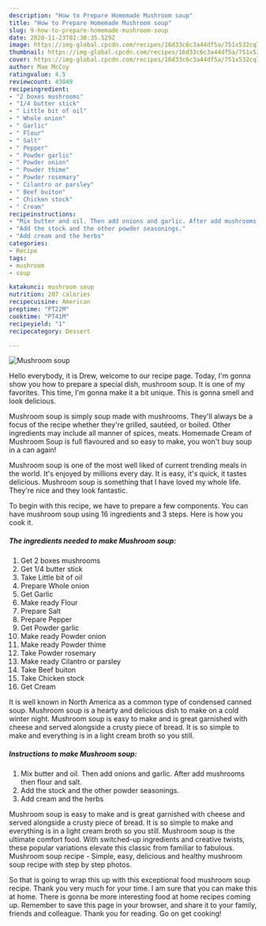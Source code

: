 ```yaml
---
description: "How to Prepare Homemade Mushroom soup"
title: "How to Prepare Homemade Mushroom soup"
slug: 9-how-to-prepare-homemade-mushroom-soup
date: 2020-11-23T02:30:35.529Z
image: https://img-global.cpcdn.com/recipes/16d33c6c3a44df5a/751x532cq70/mushroom-soup-recipe-main-photo.jpg
thumbnail: https://img-global.cpcdn.com/recipes/16d33c6c3a44df5a/751x532cq70/mushroom-soup-recipe-main-photo.jpg
cover: https://img-global.cpcdn.com/recipes/16d33c6c3a44df5a/751x532cq70/mushroom-soup-recipe-main-photo.jpg
author: Mae McCoy
ratingvalue: 4.5
reviewcount: 43849
recipeingredient:
- "2 boxes mushrooms"
- "1/4 butter stick"
- " Little bit of oil"
- " Whole onion"
- " Garlic"
- " Flour"
- " Salt"
- " Pepper"
- " Powder garlic"
- " Powder onion"
- " Powder thime"
- " Powder rosemary"
- " Cilantro or parsley"
- " Beef buiton"
- " Chicken stock"
- " Cream"
recipeinstructions:
- "Mix butter and oil. Then add onions and garlic. After add mushrooms then flour and salt."
- "Add the stock and the other powder seasonings."
- "Add cream and the herbs"
categories:
- Recipe
tags:
- mushroom
- soup

katakunci: mushroom soup 
nutrition: 207 calories
recipecuisine: American
preptime: "PT22M"
cooktime: "PT41M"
recipeyield: "1"
recipecategory: Dessert

---
```



![Mushroom soup](https://img-global.cpcdn.com/recipes/16d33c6c3a44df5a/751x532cq70/mushroom-soup-recipe-main-photo.jpg)

Hello everybody, it is Drew, welcome to our recipe page. Today, I'm gonna show you how to prepare a special dish, mushroom soup. It is one of my favorites. This time, I'm gonna make it a bit unique. This is gonna smell and look delicious.

Mushroom soup is simply soup made with mushrooms. They&#39;ll always be a focus of the recipe whether they&#39;re grilled, sautéed, or boiled. Other ingredients may include all manner of spices, meats. Homemade Cream of Mushroom Soup is full flavoured and so easy to make, you won&#39;t buy soup in a can again!

Mushroom soup is one of the most well liked of current trending meals in the world. It's enjoyed by millions every day. It is easy, it's quick, it tastes delicious. Mushroom soup is something that I have loved my whole life. They're nice and they look fantastic.


To begin with this recipe, we have to prepare a few components. You can have mushroom soup using 16 ingredients and 3 steps. Here is how you cook it.

<!--inarticleads1-->

##### The ingredients needed to make Mushroom soup:

1. Get 2 boxes mushrooms
1. Get 1/4 butter stick
1. Take  Little bit of oil
1. Prepare  Whole onion
1. Get  Garlic
1. Make ready  Flour
1. Prepare  Salt
1. Prepare  Pepper
1. Get  Powder garlic
1. Make ready  Powder onion
1. Make ready  Powder thime
1. Take  Powder rosemary
1. Make ready  Cilantro or parsley
1. Take  Beef buiton
1. Take  Chicken stock
1. Get  Cream


It is well known in North America as a common type of condensed canned soup. Mushroom soup is a hearty and delicious dish to make on a cold winter night. Mushroom soup is easy to make and is great garnished with cheese and served alongside a crusty piece of bread. It is so simple to make and everything is in a light cream broth so you still. 

<!--inarticleads2-->

##### Instructions to make Mushroom soup:

1. Mix butter and oil. Then add onions and garlic. After add mushrooms then flour and salt.
1. Add the stock and the other powder seasonings.
1. Add cream and the herbs


Mushroom soup is easy to make and is great garnished with cheese and served alongside a crusty piece of bread. It is so simple to make and everything is in a light cream broth so you still. Mushroom soup is the ultimate comfort food. With switched-up ingredients and creative twists, these popular variations elevate this classic from familiar to fabulous. Mushroom soup recipe - Simple, easy, delicious and healthy mushroom soup recipe with step by step photos. 

So that is going to wrap this up with this exceptional food mushroom soup recipe. Thank you very much for your time. I am sure that you can make this at home. There is gonna be more interesting food at home recipes coming up. Remember to save this page in your browser, and share it to your family, friends and colleague. Thank you for reading. Go on get cooking!
